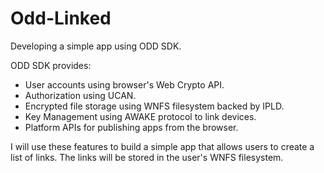 # Odd-Linked

Developing a simple app using ODD SDK. 

ODD SDK provides:
- User accounts using browser's Web Crypto API.
- Authorization using UCAN.
- Encrypted file storage using WNFS filesystem backed by IPLD.
- Key Management using AWAKE protocol to link devices.
- Platform APIs for publishing apps from the browser.

I will use these features to build a simple app that allows users to create a list of links. The links will be stored in the user's WNFS filesystem.